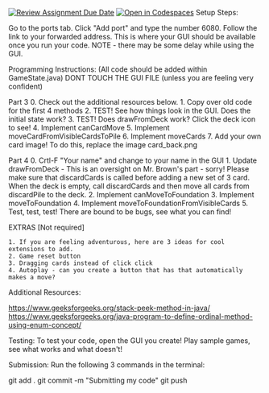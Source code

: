 [![Review Assignment Due Date](https://classroom.github.com/assets/deadline-readme-button-22041afd0340ce965d47ae6ef1cefeee28c7c493a6346c4f15d667ab976d596c.svg)](https://classroom.github.com/a/S3JgeyUd)
[![Open in Codespaces](https://classroom.github.com/assets/launch-codespace-2972f46106e565e64193e422d61a12cf1da4916b45550586e14ef0a7c637dd04.svg)](https://classroom.github.com/open-in-codespaces?assignment_repo_id=17396159)
Setup Steps:

Go to the ports tab. Click "Add port" and type the number 6080.
Follow the link to your forwarded address. This is where your GUI should be available once you run your code. NOTE - there may be some delay while using the GUI. 

Programming Instructions: (All code should be added within GameState.java)
DONT TOUCH THE GUI FILE (unless you are feeling very confident)

Part 3
    0. Check out the additional resources below. 
    1. Copy over old code for the first 4 methods
    2. TEST! See how things look in the GUI. Does the initial state work?
    3. TEST! Does drawFromDeck work? Click the deck icon to see!
    4. Implement canCardMove
    5. Implement moveCardFromVisibleCardsToPile
    6. Implement moveCards
    7. Add your own card image! To do this, replace the image card_back.png

Part 4
    0. Crtl-F "Your name" and change to your name in the GUI 
    1. Update drawFromDeck - This is an oversight on Mr. Brown's part - sorry! Please make sure that discardCards is called before adding a new set of 3 card. When the deck is empty, call discardCards and then move all cards from discardPile to the deck. 
    2. Implement canMoveToFoundation
    3. Implement moveToFoundation
    4. Implement moveToFoundationFromVisibleCards
    5. Test, test, test! There are bound to be bugs, see what you can find!

EXTRAS [Not required]

    1. If you are feeling adventurous, here are 3 ideas for cool extensions to add. 
    2. Game reset button
    3. Dragging cards instead of click click
    4. Autoplay - can you create a button that has that automatically makes a move? 

Additional Resources:

https://www.geeksforgeeks.org/stack-peek-method-in-java/
https://www.geeksforgeeks.org/java-program-to-define-ordinal-method-using-enum-concept/


Testing: To test your code, open the GUI you create! Play sample games, see what works and what doesn't!

Submission: Run the following 3 commands in the terminal:

git add .
git commit -m "Submitting my code"
git push